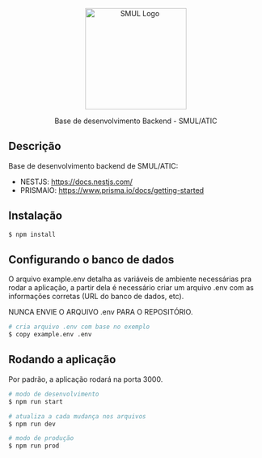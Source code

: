 <p align="center">
  <a href="https://www.prefeitura.sp.gov.br/cidade/secretarias/licenciamento/" target="blank"><img src="https://www.prefeitura.sp.gov.br/cidade/secretarias/upload/chamadas/URBANISMO_E_LICENCIAMENTO_HORIZONTAL_FUNDO_CLARO_1665756993.png" width="200" alt="SMUL Logo" /></a>
</p>

[circleci-image]: https://img.shields.io/circleci/build/github/nestjs/nest/master?token=abc123def456
[circleci-url]: https://circleci.com/gh/nestjs/nest

  <p align="center">Base de desenvolvimento Backend - SMUL/ATIC</p>

## Descrição

Base de desenvolvimento backend de SMUL/ATIC:

- NESTJS: https://docs.nestjs.com/
- PRISMAIO: https://www.prisma.io/docs/getting-started

## Instalação

```bash
$ npm install
```

## Configurando o banco de dados

O arquivo example.env detalha as variáveis de ambiente necessárias pra rodar a aplicação, a partir dela é necessário criar um arquivo .env com as informações corretas (URL do banco de dados, etc).

NUNCA ENVIE O ARQUIVO .env PARA O REPOSITÓRIO.

```bash
# cria arquivo .env com base no exemplo
$ copy example.env .env
```

## Rodando a aplicação

Por padrão, a aplicação rodará na porta 3000.

```bash
# modo de desenvolvimento
$ npm run start

# atualiza a cada mudança nos arquivos
$ npm run dev

# modo de produção
$ npm run prod
```
